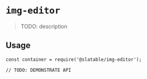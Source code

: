 # `img-editor`

  > TODO: description
  
  ## Usage
  
  ```
  const container = require('@slatable/img-editor');
  
  // TODO: DEMONSTRATE API
  ```